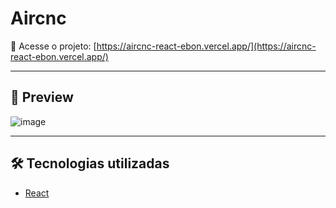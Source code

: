 # Aircnc
🚀 Acesse o projeto: [https://aircnc-react-ebon.vercel.app/](https://aircnc-react-ebon.vercel.app/)

---

## 📸 Preview

![image](https://user-images.githubusercontent.com/32822094/66129991-56431400-e5c7-11e9-8eed-67757cc99503.png)

---

## 🛠 Tecnologias utilizadas

- [React](https://reactjs.org/)
